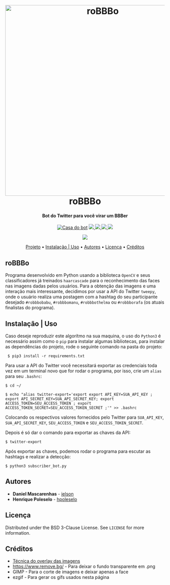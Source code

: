 <h1 align="center">
  <br>
  <a href="#"><img src="https://pbs.twimg.com/profile_banners/1254066650573410305/1587846642/1500x500" alt="roBBBo" width=600></a>
  <br>
  roBBBo
  <br>
</h1>

<h4 align="center">Bot do Twitter para você virar um BBBer </h4>

<p align="center">
  <a href="https://twitter.com/robbbo20" target="_blank"><img src="https://badgen.net/badge/icon/roBBBo20/blue?icon=twitter&label" alt="Casa do bot"></a>
  <a href="https://github.com/hpoleselo/roBBBo/commits/master" target="_blank">
    <img src="https://badgen.net/github/commits/hpoleselo/roBBBo">
  </a>
  <a href="https://github.com/hpoleselo/roBBBo/graphs/contributors" target="_blank">
    <img src="https://badgen.net/github/contributors/hpoleselo/roBBBo">
  </a>
  <a href="#">
    <img src="https://badgen.net/github/license/hpoleselo/roBBBo">
  </a>
  <img src="https://badgen.net/github/last-commit/hpoleselo/roBBBo">
</p> 

<p align="center"> 
  <img src="https://user-images.githubusercontent.com/24254286/80443054-b2afad00-88e4-11ea-8150-36806f0f491e.gif">
</p>

<p align="center">
  <a href="#project">Projeto</a> •
  <a href="#installation">Instalação | Uso</a> •
  <a href="#authors">Autores</a> •
  <a href="#license">Licença</a> •
  <a href="#credits">Créditos</a>
</p> 

## <a name="project"></a> roBBBo
Programa desenvolvido em Python usando a biblioteca ``` OpenCV ``` e seus classificadores já treinados ``` haarcascade ``` para o reconhecimento das faces nas imagens dadas pelos usuários. Para a obtenção das imagens e uma interação mais interessante, decidimos por usar a API do Twitter ``` tweepy ```, onde o usuário realiza uma postagem com a hashtag do seu participante desejado ``` #robbbobabu ```, ``` #robbbomanu ```, ``` #robbbothelma ``` ou ``` #robbborafa ``` (os atuais finalistas do programa).

## <a name="installation"></a> Instalação | Uso
Caso deseje reproduzir este algorítmo na sua maquina, o uso do ``` Python3 ``` é necessário assim como o ``` pip ``` para instalar algumas bibliotecas, para instalar as dependências do projeto, rode o seguinte comando na pasta do projeto:

``` $ pip3 install -r requirements.txt```

Para usar a API do Twitter você necessitará exportar as credenciais toda vez em um terminal novo que for rodar o programa, por isso, crie um ``` alias ``` para seu ``` .bashrc ```:

``` $ cd ~/ ```

``` $ echo "alias twitter-export='export export API_KEY=SUA_API_KEY ; export API_SECRET_KEY=SUA_API_SECRET_KEY; export ACCESS_TOKEN=SEU_ACCESS_TOKEN ; export ACCESS_TOKEN_SECRET=SEU_ACCESS_TOKEN_SECRET ;'" >> .bashrc ```

Colocando os respectivos valores fornecidos pelo Twitter para ``` SUA_API_KEY ```, ``` SUA_API_SECRET_KEY ```, ``` SEU_ACCESS_TOKEN ``` e ``` SEU_ACCESS_TOKEN_SECRET ```.

Depois é só dar o comando para exportar as chaves da API:

``` $ twitter-export ```

Após exportar as chaves, podemos rodar o programa para escutar as hashtags e realizar a detecção:

``` $ python3 subscriber_bot.py ```

## <a name="authors"></a> Autores

* **Daniel Mascarenhas** - [ielson](https://github.com/ielson)
* **Henrique Poleselo** - [hpoleselo](https://github.com/hpoleselo)


## <a name="license"></a> Licença

Distributed under the BSD 3-Clause License. See `LICENSE` for more information.

<!-- Usando anchor pra poder referenciar este header no menu acima -->
<!-- Para referencia-lo, fazemos: Me leve para [Créditos](#credits) -->
## <a name="credits"></a> Créditos
* [Técnica do overlay das imagens](https://gist.github.com/clungzta/b4bbb3e2aa0490b0cfcbc042184b0b4e)
* https://www.remove.bg/ - Para deixar o fundo transparente em .png
* GIMP - Para o corte de imagens e deixar apenas a face
* ezgif - Para gerar os gifs usados nesta página